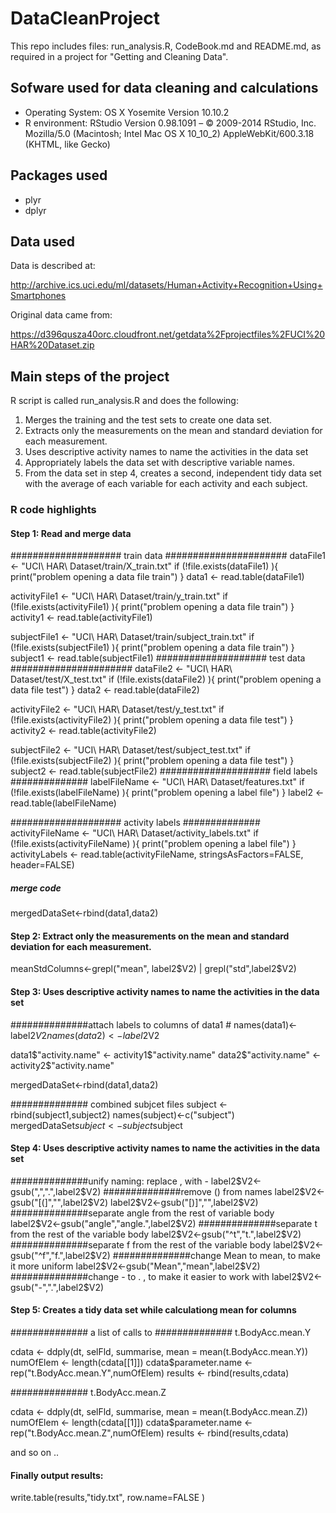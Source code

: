 # DataCleanProject
This repo includes files: run_analysis.R, CodeBook.md and README.md, as required
in a project for "Getting and Cleaning Data".




## Sofware used for data cleaning and calculations

* Operating System: OS X Yosemite Version 10.10.2
* R environment: 
RStudio
Version 0.98.1091 – © 2009-2014 RStudio, Inc.
Mozilla/5.0 (Macintosh; Intel Mac OS X 10_10_2) AppleWebKit/600.3.18 (KHTML, like Gecko)

## Packages used

* plyr
* dplyr

## Data used

Data is described at:

http://archive.ics.uci.edu/ml/datasets/Human+Activity+Recognition+Using+Smartphones

Original data came from: 

https://d396qusza40orc.cloudfront.net/getdata%2Fprojectfiles%2FUCI%20HAR%20Dataset.zip 

## Main steps of the project
R script is called run_analysis.R and does the following: 
 1. Merges the training and the test sets to create one data set.
 2. Extracts only the measurements on the mean and standard deviation for each measurement. 
 3. Uses descriptive activity names to name the activities in the data set
 4. Appropriately labels the data set with descriptive variable names. 
 5. From the data set in step 4, creates a second, independent tidy data set with the average of each variable for each activity and each subject.

### R code highlights
#### Step 1: Read and merge data
#################### train data ######################
dataFile1 <- "UCI\ HAR\ Dataset/train/X_train.txt"
if (!file.exists(dataFile1) ){
        print("problem opening a data file train")
}
data1 <- read.table(dataFile1)


activityFile1 <- "UCI\ HAR\ Dataset/train/y_train.txt"
if (!file.exists(activityFile1) ){
        print("problem opening a data file train")
}
activity1 <- read.table(activityFile1)


subjectFile1 <- "UCI\ HAR\ Dataset/train/subject_train.txt"
if (!file.exists(subjectFile1) ){
        print("problem opening a data file train")
}
subject1 <- read.table(subjectFile1)
#################### test data ######################
dataFile2 <- "UCI\ HAR\ Dataset/test/X_test.txt"
if (!file.exists(dataFile2) ){
        print("problem opening a data file test")
}
data2 <- read.table(dataFile2)


activityFile2 <- "UCI\ HAR\ Dataset/test/y_test.txt"
if (!file.exists(activityFile2) ){
        print("problem opening a data file test")
}
activity2 <- read.table(activityFile2)


subjectFile2 <- "UCI\ HAR\ Dataset/test/subject_test.txt"
if (!file.exists(subjectFile2) ){
        print("problem opening a data file test")
}
subject2 <- read.table(subjectFile2)
#################### field labels ##############
labelFileName <- "UCI\ HAR\ Dataset/features.txt"
if (!file.exists(labelFileName) ){
        print("problem opening a label file")
}
label2 <- read.table(labelFileName)

#################### activity labels ##############
activityFileName <- "UCI\ HAR\ Dataset/activity_labels.txt"
if (!file.exists(activityFileName) ){
        print("problem opening a label file")
}
activityLabels <- read.table(activityFileName, stringsAsFactors=FALSE, header=FALSE)

##### merge code
mergedDataSet<-rbind(data1,data2)

#### Step 2:  Extract only the measurements on the mean and standard deviation for each measurement.
meanStdColumns<-grepl("mean", label2$V2) | grepl("std",label2$V2)

#### Step 3: Uses descriptive activity names to name the activities in the data set
##############attach labels to columns of data1 #
names(data1)<-label2$V2
names(data2)<-label2$V2

data1$"activity.name" <- activity1$"activity.name"
data2$"activity.name" <- activity2$"activity.name"

mergedDataSet<-rbind(data1,data2)

############## combined subjcet files
subject <- rbind(subject1,subject2)
names(subject)<-c("subject")
mergedDataSet$subject <- subject$subject

#### Step 4:  Uses descriptive activity names to name the activities in the data set
##############unify naming: replace , with -
label2$V2<-gsub(",",".",label2$V2)
##############remove () from names
label2$V2<-gsub("[(]","",label2$V2)
label2$V2<-gsub("[)]","",label2$V2)
##############separate angle from the rest of variable body
label2$V2<-gsub("angle","angle.",label2$V2)
##############separate t from the rest of the variable body
label2$V2<-gsub("^t","t.",label2$V2)
##############separate f from the rest of the variable body
label2$V2<-gsub("^f","f.",label2$V2)
##############change Mean to mean, to make it more uniform
label2$V2<-gsub("Mean","mean",label2$V2)
##############change - to . , to make it easier to work with
label2$V2<-gsub("-",".",label2$V2)

#### Step 5: Creates a tidy data set while calculationg mean for columns

############## a list of calls to 
############## t.BodyAcc.mean.Y

cdata <- ddply(dt, selFld, summarise, mean = mean(t.BodyAcc.mean.Y))
numOfElem <- length(cdata[[1]]) 
cdata$parameter.name <- rep("t.BodyAcc.mean.Y",numOfElem) 
results <- rbind(results,cdata) 


############## t.BodyAcc.mean.Z 

cdata <- ddply(dt, selFld, summarise, mean = mean(t.BodyAcc.mean.Z))
numOfElem <- length(cdata[[1]]) 
cdata$parameter.name <- rep("t.BodyAcc.mean.Z",numOfElem) 
results <- rbind(results,cdata)

and so on ..
#### Finally output results:

write.table(results,"tidy.txt", row.name=FALSE )
